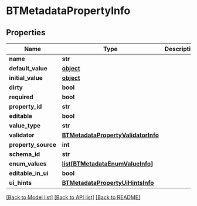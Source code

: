 # BTMetadataPropertyInfo

## Properties
Name | Type | Description | Notes
------------ | ------------- | ------------- | -------------
**name** | **str** |  | [optional] 
**default_value** | [**object**](.md) |  | [optional] 
**initial_value** | [**object**](.md) |  | [optional] 
**dirty** | **bool** |  | [optional] 
**required** | **bool** |  | [optional] 
**property_id** | **str** |  | [optional] 
**editable** | **bool** |  | [optional] 
**value_type** | **str** |  | [optional] 
**validator** | [**BTMetadataPropertyValidatorInfo**](BTMetadataPropertyValidatorInfo.md) |  | [optional] 
**property_source** | **int** |  | [optional] 
**schema_id** | **str** |  | [optional] 
**enum_values** | [**list[BTMetadataEnumValueInfo]**](BTMetadataEnumValueInfo.md) |  | [optional] 
**editable_in_ui** | **bool** |  | [optional] 
**ui_hints** | [**BTMetadataPropertyUiHintsInfo**](BTMetadataPropertyUiHintsInfo.md) |  | [optional] 

[[Back to Model list]](../README.md#documentation-for-models) [[Back to API list]](../README.md#documentation-for-api-endpoints) [[Back to README]](../README.md)


